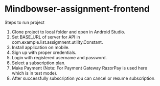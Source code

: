 # Mindbowser-assignment-frontend
Steps to run project
1) Clone project to local folder and open in Android Studio.
2) Set BASE_URL of server for API in com.example.list.assigmnent.utility.Constant.
3) Install application on mobile.
4) Sign up with proper credentials.
5) Login with registered username and password.
6) Select a subscription plan. 
7) Make Payment (Note: For Payment Gateway RazorPay is used here which is in test mode).
8) After successfully subscription you can cancel or resume subscription.
